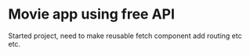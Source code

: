 # Movie app using free API

Started project, need to make reusable fetch component add routing etc etc.
